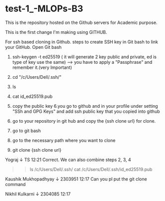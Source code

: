 # test-1_-MLOPs-B3
This is the repository hosted on the Github servers for Academic purpose.

This is the first change I'm making using GITHUB.

For ssh based cloning in Github.
steps to create SSH key in Git bash to link your GitHub.
Open Git bash
1. ssh-keygen -t ed25519  ( it will generate 2 key public and private, ed is type of key use the same)
--> you have to apply a "Passphrase" and remember it.(very Important)

2. cd "/c/Users/Dell/.ssh/"
3. ls
4. cat id_ed25519.pub
5. copy the public key
6.you go to github and in your profile under setting "SSh and GPG Keys" and add ssh public key that you copied into github
7. go to your repository in git hub and copy the {ssh clone url} for clone.
8. go to git bash
9. go to the necessary path where you want to clone
10. git clone {ssh clone url}

Yograj ↓ TS 12:21
Correct.
We can also combine steps 2, 3, 4
>> ls /c/Users/Dell/.ssh/
>> cat /c/Users/Dell/.ssh/id_ed25519.pub

Kaushik Mukhopadhyay ↓ 2303951 12:17
Can you pl put the git clone command

Nikhil Kulkarni ↓ 2304085 12:17

